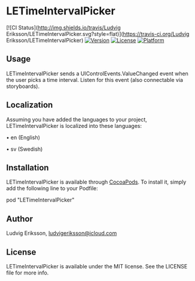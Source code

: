 # LETimeIntervalPicker

[![CI Status](http://img.shields.io/travis/Ludvig Eriksson/LETimeIntervalPicker.svg?style=flat)](https://travis-ci.org/Ludvig Eriksson/LETimeIntervalPicker)
[![Version](https://img.shields.io/cocoapods/v/LETimeIntervalPicker.svg?style=flat)](http://cocoapods.org/pods/LETimeIntervalPicker)
[![License](https://img.shields.io/cocoapods/l/LETimeIntervalPicker.svg?style=flat)](http://cocoapods.org/pods/LETimeIntervalPicker)
[![Platform](https://img.shields.io/cocoapods/p/LETimeIntervalPicker.svg?style=flat)](http://cocoapods.org/pods/LETimeIntervalPicker)

## Usage

LETimeIntervalPicker sends a UIControlEvents.ValueChanged event when the user picks a time interval. Listen for this event (also connectable via storyboards).

## Localization

Assuming you have added the languages to your project, LETimeIntervalPicker is localized into these languages:

• en (English)

• sv (Swedish)

## Installation

LETimeIntervalPicker is available through [CocoaPods](http://cocoapods.org). To install
it, simply add the following line to your Podfile:

pod "LETimeIntervalPicker"

## Author

Ludvig Eriksson, ludvigeriksson@icloud.com

## License

LETimeIntervalPicker is available under the MIT license. See the LICENSE file for more info.